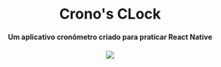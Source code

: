 <h1 align='center'> Crono's CLock</h1>

<h4 align='center'>Um aplicativo cronômetro criado para praticar React Native<h4>


<p align="center">
  <img src='https://scontent.fbfh9-1.fna.fbcdn.net/v/t39.30808-6/287503735_117278964334323_509641257820159253_n.jpg?_nc_cat=101&ccb=1-7&_nc_sid=730e14&_nc_ohc=8hc3ajfLyfAAX_0YSgq&tn=ncW0kp2XEjLnhMy1&_nc_ht=scontent.fbfh9-1.fna&oh=00_AT-FF0pZGIVZ5hgCVgkb6el6eIQrJnKn7G779NKp_-0MsQ&oe=62DF3191' />
</p>
